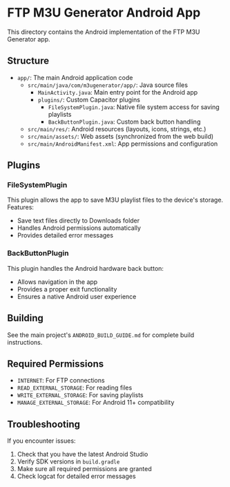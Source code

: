 # FTP M3U Generator Android App

This directory contains the Android implementation of the FTP M3U Generator app.

## Structure

- `app/`: The main Android application code
  - `src/main/java/com/m3ugenerator/app/`: Java source files
    - `MainActivity.java`: Main entry point for the Android app
    - `plugins/`: Custom Capacitor plugins
      - `FileSystemPlugin.java`: Native file system access for saving playlists
      - `BackButtonPlugin.java`: Custom back button handling
  - `src/main/res/`: Android resources (layouts, icons, strings, etc.)
  - `src/main/assets/`: Web assets (synchronized from the web build)
  - `src/main/AndroidManifest.xml`: App permissions and configuration

## Plugins

### FileSystemPlugin

This plugin allows the app to save M3U playlist files to the device's storage. Features:

- Save text files directly to Downloads folder
- Handles Android permissions automatically
- Provides detailed error messages

### BackButtonPlugin

This plugin handles the Android hardware back button:

- Allows navigation in the app
- Provides a proper exit functionality
- Ensures a native Android user experience

## Building

See the main project's `ANDROID_BUILD_GUIDE.md` for complete build instructions.

## Required Permissions

- `INTERNET`: For FTP connections
- `READ_EXTERNAL_STORAGE`: For reading files
- `WRITE_EXTERNAL_STORAGE`: For saving playlists
- `MANAGE_EXTERNAL_STORAGE`: For Android 11+ compatibility

## Troubleshooting

If you encounter issues:

1. Check that you have the latest Android Studio
2. Verify SDK versions in `build.gradle`
3. Make sure all required permissions are granted
4. Check logcat for detailed error messages